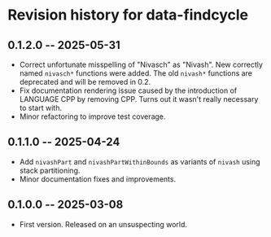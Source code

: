 # Revision history for data-findcycle

## 0.1.2.0 -- 2025-05-31

* Correct unfortunate misspelling of "Nivasch" as "Nivash".
  New correctly named `nivasch*` functions were added. The old `nivash*` functions
  are deprecated and will be removed in 0.2.
* Fix documentation rendering issue caused by the introduction of LANGUAGE CPP
  by removing CPP. Turns out it wasn't really necessary to start with.
* Minor refactoring to improve test coverage.

## 0.1.1.0 -- 2025-04-24

* Add `nivashPart` and `nivashPartWithinBounds` as variants of `nivash` using
  stack partitioning.
* Minor documentation fixes and improvements.

## 0.1.0.0 -- 2025-03-08

* First version. Released on an unsuspecting world.
